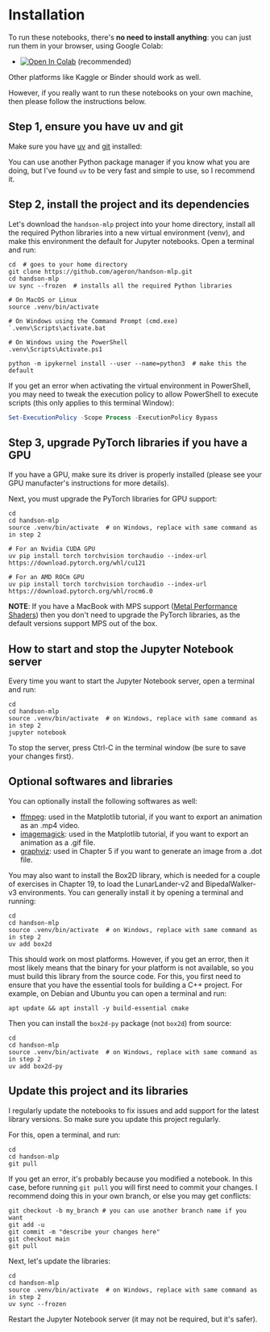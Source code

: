 # Installation

To run these notebooks, there's **no need to install anything**: you can just run them in your browser, using Google Colab:

- <a href="https://colab.research.google.com/github/ageron/handson-mlp/blob/main/" target="_parent"><img src="https://colab.research.google.com/assets/colab-badge.svg" alt="Open In Colab"/></a> (recommended)

Other platforms like Kaggle or Binder should work as well.

However, if you really want to run these notebooks on your own machine, then please follow the instructions below.

## Step 1, ensure you have uv and git
Make sure you have [uv](https://docs.astral.sh/uv/getting-started/installation) and [git](https://git-scm.com/downloads) installed:

You can use another Python package manager if you know what you are doing, but I've found `uv` to be very fast and simple to use, so I recommend it.

## Step 2, install the project and its dependencies
Let's download the `handson-mlp` project into your home directory, install all the required Python libraries into a new virtual environment (venv), and make this environment the default for Jupyter notebooks. Open a terminal and run:

```shell
cd  # goes to your home directory
git clone https://github.com/ageron/handson-mlp.git
cd handson-mlp
uv sync --frozen  # installs all the required Python libraries

# On MacOS or Linux
source .venv/bin/activate

# On Windows using the Command Prompt (cmd.exe)
`.venv\Scripts\activate.bat

# On Windows using the PowerShell
.venv\Scripts\Activate.ps1

python -m ipykernel install --user --name=python3  # make this the default
```

If you get an error when activating the virtual environment in PowerShell, you may need to tweak the execution policy to allow PowerShell to execute scripts (this only applies to this terminal Window):
 
```powershell
Set-ExecutionPolicy -Scope Process -ExecutionPolicy Bypass
```

## Step 3, upgrade PyTorch libraries if you have a GPU
If you have a GPU, make sure its driver is properly installed (please see your GPU manufacter's instructions for more details).

Next, you must upgrade the PyTorch libraries for GPU support:

```shell
cd
cd handson-mlp
source .venv/bin/activate  # on Windows, replace with same command as in step 2

# For an Nvidia CUDA GPU
uv pip install torch torchvision torchaudio --index-url https://download.pytorch.org/whl/cu121

# For an AMD ROCm GPU
uv pip install torch torchvision torchaudio --index-url https://download.pytorch.org/whl/rocm6.0
```

**NOTE**: If you have a MacBook with MPS support ([Metal Performance Shaders](https://developer.apple.com/documentation/metalperformanceshaders)) then you don't need to upgrade the PyTorch libraries, as the default versions support MPS out of the box.

## How to start and stop the Jupyter Notebook server
Every time you want to start the Jupyter Notebook server, open a terminal and run:

```shell
cd
cd handson-mlp
source .venv/bin/activate  # on Windows, replace with same command as in step 2
jupyter notebook
```

To stop the server, press Ctrl-C in the terminal window (be sure to save your changes first).


## Optional softwares and libraries

You can optionally install the following softwares as well:

* [ffmpeg](https://www.ffmpeg.org/download.html): used in the Matplotlib tutorial, if you want to export an animation as an .mp4 video.
* [imagemagick](https://imagemagick.org/): used in the Matplotlib tutorial, if you want to export an animation as a .gif file.
* [graphviz](https://graphviz.org/): used in Chapter 5 if you want to generate an image from a .dot file.

You may also want to install the Box2D library, which is needed for a couple of exercises in Chapter 19, to load the LunarLander-v2 and BipedalWalker-v3 environments. You can generally install it by opening a terminal and running:

```shell
cd
cd handson-mlp
source .venv/bin/activate  # on Windows, replace with same command as in step 2
uv add box2d
```

This should work on most platforms. However, if you get an error, then it most likely means that the binary for your platform is not available, so you must build this library from the source code. For this, you first need to ensure that you have the essential tools for building a C++ project. For example, on Debian and Ubuntu you can open a terminal and run:

```shell
apt update && apt install -y build-essential cmake
```

Then you can install the `box2d-py` package (not `box2d`) from source:

```shell
cd
cd handson-mlp
source .venv/bin/activate  # on Windows, replace with same command as in step 2
uv add box2d-py
```

## Update this project and its libraries

I regularly update the notebooks to fix issues and add support for the latest library versions. So make sure you update this project regularly.

For this, open a terminal, and run:

```shell
cd
cd handson-mlp
git pull
```

If you get an error, it's probably because you modified a notebook. In this case, before running `git pull` you will first need to commit your changes. I recommend doing this in your own branch, or else you may get conflicts:

```shell
git checkout -b my_branch # you can use another branch name if you want
git add -u
git commit -m "describe your changes here"
git checkout main
git pull
```

Next, let's update the libraries:

```shell
cd
cd handson-mlp
source .venv/bin/activate  # on Windows, replace with same command as in step 2
uv sync --frozen
```

Restart the Jupyter Notebook server (it may not be required, but it's safer).
